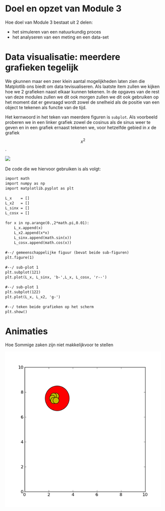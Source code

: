 
# Doel en opzet van Module 3

Hoe doel van Module 3 bestaat uit 2 delen:

  - het simuleren van een natuurkundig proces 
  - het analyseren van een meting en een data-set
  


# Data visualisatie: meerdere grafieken tegelijk
   
We gkunnen maar een zeer klein aantal mogelijkheden laten zien die Matplotlib 
ons biedt om data tevisualiseren. Als laatste item zullen we kijken hoe we 2 
grafieken naast elkaar kunnen tekenen. In de opgaves van de rest van deze modules 
zullen we dit ook morgen zullen we dit ook gebruiken op het moment dat er gevraagd 
wordt zowel de snelheid als de positie van een object te tekenen als functie van 
de tijd.

Het kernwoord in het teken van meerdere figuren is `subplot`. Als voorbeeld proberen 
we in een linker grafiek zowel de cosinus als de sinus weer te geven en in een grafiek 
ernaast tekenen we, voor hetzelfde gebied in *x* de grafiek $$x^2$$.


![](DubbelgrafiekenExample.gif)


De code die we hiervoor gebruiken is als volgt:

    import math
    import numpy as np
    import matplotlib.pyplot as plt

    L_x    = []
    L_x2   = []
    L_sinx = []
    L_cosx = []

    for x in np.arange(0.,2*math.pi,0.01):
        L_x.append(x)
        L_x2.append(x*x)
        L_sinx.append(math.sin(x))
        L_cosx.append(math.cos(x))

    #--/ gemeenschappelijke figuur (bevat beide sub-figuren)
    plt.figure(1)

    #--/ sub-plot 1
    plt.subplot(121)
    plt.plot(L_x, L_sinx, 'b-',L_x, L_cosx, 'r--')

    #--/ sub-plot 1
    plt.subplot(122)
    plt.plot(L_x, L_x2, 'g-')

    #--/ teken beide grafieken op het scherm
    plt.show()
    
    
    
    
# Animaties

Hoe Sommige zaken zijn niet makkelijkvoor te stellen 

![](collidingballs1.gif)